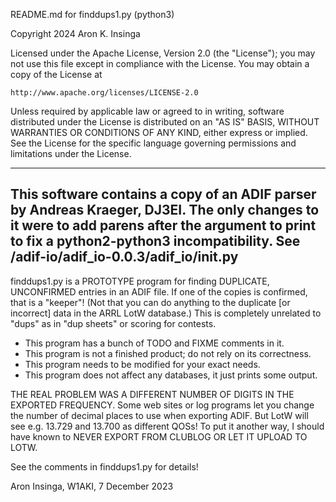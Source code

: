 README.md for finddups1.py (python3)

Copyright 2024 Aron K. Insinga

Licensed under the Apache License, Version 2.0 (the "License");
you may not use this file except in compliance with the License.
You may obtain a copy of the License at

    http://www.apache.org/licenses/LICENSE-2.0

Unless required by applicable law or agreed to in writing, software
distributed under the License is distributed on an "AS IS" BASIS,
WITHOUT WARRANTIES OR CONDITIONS OF ANY KIND, either express or implied.
See the License for the specific language governing permissions and
limitations under the License.

---------------------------------------------------------------------------
This software contains a copy of an ADIF parser by Andreas Kraeger, DJ3EI.
The only changes to it were to add parens after the argument to print
to fix a python2-python3 incompatibility.  See
/adif-io/adif_io-0.0.3/adif_io/__init__.py
---------------------------------------------------------------------------

finddups1.py is a PROTOTYPE program for finding DUPLICATE, UNCONFIRMED
entries in an ADIF file.  If one of the copies is confirmed, that is a
"keeper"!  (Not that you can do anything to the duplicate [or
incorrect] data in the ARRL LotW database.)  This is completely
unrelated to "dups" as in "dup sheets" or scoring for contests.

 * This program has a bunch of TODO and FIXME comments in it.
 * This program is not a finished product; do not rely on its correctness.
 * This program needs to be modified for your exact needs.
 * This program does not affect any databases, it just prints some output.

THE REAL PROBLEM WAS A DIFFERENT NUMBER OF DIGITS IN THE EXPORTED
FREQUENCY.  Some web sites or log programs let you change the number
of decimal places to use when exporting ADIF.  But LotW will see
e.g. 13.729 and 13.700 as different QOSs!  To put it another way, I
should have known to NEVER EXPORT FROM CLUBLOG OR LET IT UPLOAD TO LOTW.

See the comments in finddups1.py for details!

Aron Insinga, W1AKI, 7 December 2023
